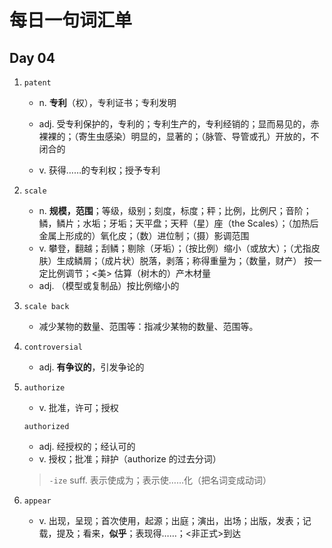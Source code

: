 # **每日一句词汇单**

## Day 04

1. `patent`
   * n. **专利**（权），专利证书；专利发明

   * adj. 受专利保护的，专利的；专利生产的，专利经销的；显而易见的，赤裸裸的；（寄生虫感染）明显的，显著的；（脉管、导管或孔）开放的，不闭合的

   * v. 获得……的专利权；授予专利

2. `scale`
   * n. **规模，范围**；等级，级别；刻度，标度；秤；比例，比例尺；音阶；鳞，鳞片；水垢；牙垢；天平盘；天秤（星）座（the Scales）；（加热后金属上形成的）氧化皮；（数）进位制；（摄）影调范围
   * v. 攀登，翻越；刮鳞；剔除（牙垢）；（按比例）缩小（或放大）；（尤指皮肤）生成鳞屑；（成片状）脱落，剥落；称得重量为；（数量，财产） 按一定比例调节；<美> 估算（树木的）产木材量
   * adj. （模型或复制品）按比例缩小的

3. `scale back`

   * 减少某物的数量、范围等：指减少某物的数量、范围等。

4. `controversial`

   * adj. **有争议的**，引发争论的

5. `authorize`

   * v. 批准，许可；授权

   `authorized`

   * adj. 经授权的；经认可的
   * v. 授权；批准；辩护（authorize 的过去分词）

   >`-ize` suff. 表示使成为；表示使……化（把名词变成动词）

6. `appear`

   * v. 出现，呈现；首次使用，起源；出庭；演出，出场；出版，发表；记载，提及；看来，**似乎**；表现得……；<非正式>到达







